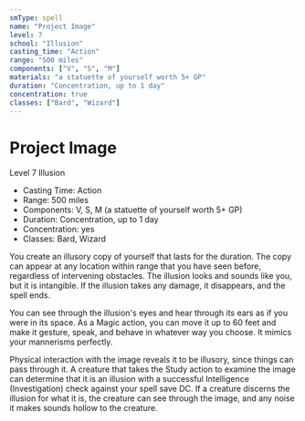 ```yaml
---
smType: spell
name: "Project Image"
level: 7
school: "Illusion"
casting_time: "Action"
range: "500 miles"
components: ["V", "S", "M"]
materials: "a statuette of yourself worth 5+ GP"
duration: "Concentration, up to 1 day"
concentration: true
classes: ["Bard", "Wizard"]
---
```


# Project Image
Level 7 Illusion

- Casting Time: Action
- Range: 500 miles
- Components: V, S, M (a statuette of yourself worth 5+ GP)
- Duration: Concentration, up to 1 day
- Concentration: yes
- Classes: Bard, Wizard

You create an illusory copy of yourself that lasts for the duration. The copy can appear at any location within range that you have seen before, regardless of intervening obstacles. The illusion looks and sounds like you, but it is intangible. If the illusion takes any damage, it disappears, and the spell ends.

You can see through the illusion's eyes and hear through its ears as if you were in its space. As a Magic action, you can move it up to 60 feet and make it gesture, speak, and behave in whatever way you choose. It mimics your mannerisms perfectly.

Physical interaction with the image reveals it to be illusory, since things can pass through it. A creature that takes the Study action to examine the image can determine that it is an illusion with a successful Intelligence (Investigation) check against your spell save DC. If a creature discerns the illusion for what it is, the creature can see through the image, and any noise it makes sounds hollow to the creature.

